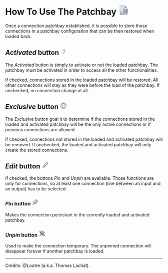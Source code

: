 # How To Use The Patchbay ![Patchbay](../src/images/itemPatchbay.png) 

Once a connection patchbay established, it is possible to store those connections in a patchbay configuration that can be then restored when loaded back.

## *Activated* button ![Activated](../src/images/itemActivate.png)

The *Activated* button is simply to activate or not the loaded patchbay. The patchbay must be activated in order to access all the other functionalities.

If checked, connections stored in the loaded patchbay will be restored. All other connections will stay as they were before the load of the patchbay. If unchecked, no connection change at all.

## *Exclusive* button ![Exclusive](../src/images/itemExclusive.png)

The *Exclusive* button goal it to determine if the connections stored in the loaded and activated patchbay will be the only active connections or if previous connections are allowed.

If checked, connections not stored in the loaded and activated patchbay will be removed. If unchecked, the loaded and activated patchbay will only create the stored connections.

## *Edit* button ![Edit](../src/images/itemEdit.png)

If checked, the buttons *Pin* and *Unpin* are available. Those functions are only for connections, so at least one connection (line between an input and an output) has to be selected.

### *Pin* button ![Pin](../src/images/itemPin.png)

Makes the connection persistant in the currently loaded and activated patchbay.

### *Unpin* button ![Unpin](../src/images/itemUnpin.png)

Used to make the connection temporary. The unpinned connection will disappear forever if another patchbay is loaded.


---
Credits: @Lootre (a.k.a. Thomas Lachat).
